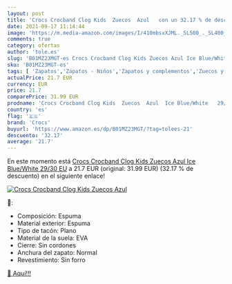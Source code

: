 ```yaml
---
layout: post
title: 'Crocs Crocband Clog Kids  Zuecos  Azul   con un 32.17 % de descuento'
date: 2021-09-17 11:14:44
image: 'https://m.media-amazon.com/images/I/410mbsxXJML._SL500_._SL400_.jpg'
comments: true
category: ofertas
author: 'tole.es'
slug: 'B01MZ23MGT-es Crocs Crocband Clog Kids Zuecos Azul Ice Blue/White 29/30 EU'
sku: 'B01MZ23MGT-es'
tags: [ 'Zapatos','Zapatos - Niños','Zapatos y complementos','Zuecos y mules para niño','crocs','zuecos', ]
actualPrice: 21.7 EUR
currency: EUR
price: 21.7
comparePrice: 31.99 EUR
prodname: 'Crocs Crocband Clog Kids  Zuecos  Azul  Ice Blue/White   29/30 EU'
country: 'es'
flag: '🇪🇸'
brand: 'Crocs'
buyurl: 'https://www.amazon.es/dp/B01MZ23MGT/?tag=tolees-21'
descuento: '32.17'
average: '21.7'
---
```


En este momento está [Crocs Crocband Clog Kids  Zuecos  Azul  Ice Blue/White   29/30 EU](https://www.amazon.es/dp/B01MZ23MGT/?tag=tolees-21) a 21.7 EUR (original: 31.99 EUR) (32.17 %  de descuento) en el siguiente enlace!

[![Crocs Crocband Clog Kids  Zuecos  Azul  ](https://m.media-amazon.com/images/I/410mbsxXJML._SL500_._SL400_.jpg)](https://www.amazon.es/dp/B01MZ23MGT/?tag=tolees-21)

🔎:

- Composición: Espuma
- Material exterior: Espuma
- Tipo de tacón: Plano
- Material de la suela: EVA
- Cierre: Sin cordones
- Anchura del zapato: Normal
- Revestimiento: Sin forro

[🛒 Aquí!!!](https://www.amazon.es/dp/B01MZ23MGT/?tag=tolees-21)
